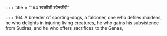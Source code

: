 +++
title = "164 श्वक्रीडी श्येनजीवी"

+++
164	A breeder of sporting-dogs, a falconer, one who defiles maidens, he who delights in injuring living creatures, he who gains his subsistence from Sudras, and he who offers sacrifices to the Ganas,